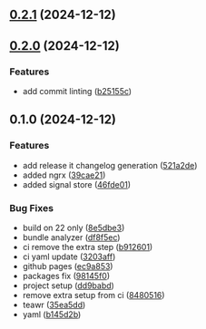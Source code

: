 

## [0.2.1](https://github.com/ChBasitGill/ng-nx/compare/0.2.0...0.2.1) (2024-12-12)

## [0.2.0](https://github.com/ChBasitGill/ng-nx/compare/0.1.0...0.2.0) (2024-12-12)

### Features

* add commit linting ([b25155c](https://github.com/ChBasitGill/ng-nx/commit/b25155c2664f1ced1eec5255733609b37c62427d))

## 0.1.0 (2024-12-12)

### Features

* add release it changelog generation ([521a2de](https://github.com/ChBasitGill/ng-nx/commit/521a2def766a2d34645392c4944847d96bd24f68))
* added ngrx ([39cae21](https://github.com/ChBasitGill/ng-nx/commit/39cae213c742c11f5fb9877b55e86efe05520097))
* added signal store ([46fde01](https://github.com/ChBasitGill/ng-nx/commit/46fde0167e6089c5cdc5da7e98aeed343db9304a))

### Bug Fixes

* build on 22 only ([8e5dbe3](https://github.com/ChBasitGill/ng-nx/commit/8e5dbe3b0a293b82ae593d498b0c6f49540bc6f6))
* bundle analyzer ([df8f5ec](https://github.com/ChBasitGill/ng-nx/commit/df8f5ec46a0041d64c0db14975fe9eafa7209251))
* ci remove the extra step ([b912601](https://github.com/ChBasitGill/ng-nx/commit/b9126017067557441c5e731f1c61c5c07caf854d))
* ci yaml update ([3203aff](https://github.com/ChBasitGill/ng-nx/commit/3203affcb6537d21ce7feb70fce842e5500d7f87))
* github pages ([ec9a853](https://github.com/ChBasitGill/ng-nx/commit/ec9a8531b2dcbbe717e2b560a90a7a4efd5b7117))
* packages fix ([98145f0](https://github.com/ChBasitGill/ng-nx/commit/98145f0f5cf46a772c7deb7e99ef665d02929cfd))
* project setup ([dd9babd](https://github.com/ChBasitGill/ng-nx/commit/dd9babda2b50069bab897d99985d18d99a837b8e))
* remove extra setup from ci ([8480516](https://github.com/ChBasitGill/ng-nx/commit/848051670016a06c3377f5ec308a69cd739694c4))
* teawr ([35ea5dd](https://github.com/ChBasitGill/ng-nx/commit/35ea5dd375268843fefe467b307488966c90752e))
* yaml ([b145d2b](https://github.com/ChBasitGill/ng-nx/commit/b145d2b49cbc2007dd11b653c362a72bc29e4a35))
